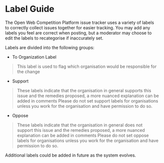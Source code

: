 # Label Guide

The Open Web Competition Platform issue tracker uses a variety of labels to correctly collect issues together for easier tracking. You may add any labels you feel are correct when posting, but a moderator may choose to edit the labels to recategorise if inaccurately set. 

Labels are divided into the following groups:

- To Organization Label
> This label is used to flag which organisation would be responsible for the change
- Support
> These labels indicate that the organisation in general supports this issue and the remedies proposed, a more nuanced explanation can be added in comments 
> Please do not set support labels for organisations unless you work for the organisation and have permission to do so.
- Oppose
> These labels indicate that the organisation in general does not support this issue and the remedies proposed, a more nuanced explanation can be added in comments 
> Please do not set oppose labels for organisations unless you work for the organisation and have permission to do so.

Additional labels could be added in future as the system evolves.